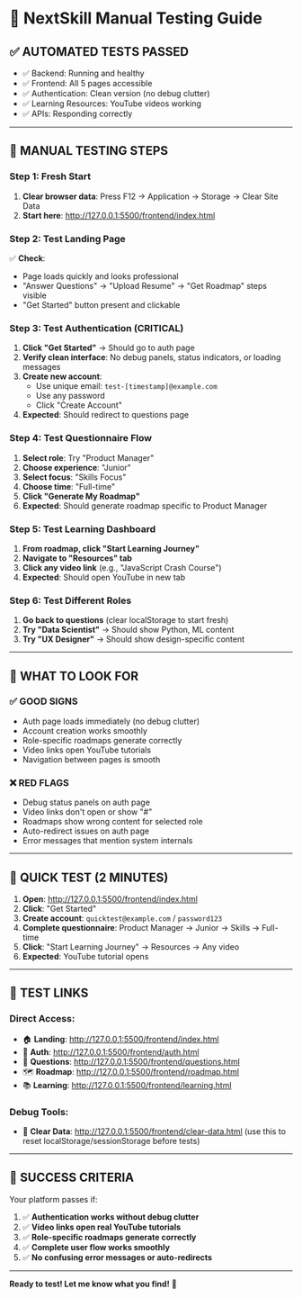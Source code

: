 # 🧪 NextSkill Manual Testing Guide

## ✅ **AUTOMATED TESTS PASSED**
- ✅ Backend: Running and healthy
- ✅ Frontend: All 5 pages accessible  
- ✅ Authentication: Clean version (no debug clutter)
- ✅ Learning Resources: YouTube videos working
- ✅ APIs: Responding correctly

---

## 🎯 **MANUAL TESTING STEPS**

### **Step 1: Fresh Start**
1. **Clear browser data**: Press F12 → Application → Storage → Clear Site Data
2. **Start here**: http://127.0.0.1:5500/frontend/index.html

### **Step 2: Test Landing Page**
✅ **Check**: 
- Page loads quickly and looks professional
- "Answer Questions" → "Upload Resume" → "Get Roadmap" steps visible
- "Get Started" button present and clickable

### **Step 3: Test Authentication (CRITICAL)**
1. **Click "Get Started"** → Should go to auth page
2. **Verify clean interface**: No debug panels, status indicators, or loading messages
3. **Create new account**:
   - Use unique email: `test-[timestamp]@example.com`
   - Use any password
   - Click "Create Account"
4. **Expected**: Should redirect to questions page

### **Step 4: Test Questionnaire Flow**
1. **Select role**: Try "Product Manager" 
2. **Choose experience**: "Junior"
3. **Select focus**: "Skills Focus"
4. **Choose time**: "Full-time"
5. **Click "Generate My Roadmap"**
6. **Expected**: Should generate roadmap specific to Product Manager

### **Step 5: Test Learning Dashboard**
1. **From roadmap, click "Start Learning Journey"**
2. **Navigate to "Resources" tab**
3. **Click any video link** (e.g., "JavaScript Crash Course")
4. **Expected**: Should open YouTube in new tab

### **Step 6: Test Different Roles**
1. **Go back to questions** (clear localStorage to start fresh)
2. **Try "Data Scientist"** → Should show Python, ML content
3. **Try "UX Designer"** → Should show design-specific content

---

## 🎯 **WHAT TO LOOK FOR**

### **✅ GOOD SIGNS**
- Auth page loads immediately (no debug clutter)
- Account creation works smoothly
- Role-specific roadmaps generate correctly
- Video links open YouTube tutorials
- Navigation between pages is smooth

### **❌ RED FLAGS**
- Debug status panels on auth page
- Video links don't open or show "#"
- Roadmaps show wrong content for selected role
- Auto-redirect issues on auth page
- Error messages that mention system internals

---

## 🚀 **QUICK TEST (2 MINUTES)**

1. **Open**: http://127.0.0.1:5500/frontend/index.html
2. **Click**: "Get Started"
3. **Create account**: `quicktest@example.com` / `password123`
4. **Complete questionnaire**: Product Manager → Junior → Skills → Full-time
5. **Click**: "Start Learning Journey" → Resources → Any video
6. **Expected**: YouTube tutorial opens

---

## 📱 **TEST LINKS**

### **Direct Access**:
- 🏠 **Landing**: http://127.0.0.1:5500/frontend/index.html
- 🔐 **Auth**: http://127.0.0.1:5500/frontend/auth.html
- 📝 **Questions**: http://127.0.0.1:5500/frontend/questions.html
- 🗺️ **Roadmap**: http://127.0.0.1:5500/frontend/roadmap.html
- 📚 **Learning**: http://127.0.0.1:5500/frontend/learning.html

### **Debug Tools**:
- 🧹 **Clear Data**: http://127.0.0.1:5500/frontend/clear-data.html (use this to reset localStorage/sessionStorage before tests)

---

## 🎊 **SUCCESS CRITERIA**

Your platform passes if:
1. ✅ **Authentication works without debug clutter**
2. ✅ **Video links open real YouTube tutorials**
3. ✅ **Role-specific roadmaps generate correctly**
4. ✅ **Complete user flow works smoothly**
5. ✅ **No confusing error messages or auto-redirects**

---

**Ready to test! Let me know what you find!** 🚀